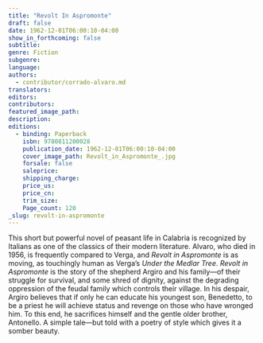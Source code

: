 ```yaml
---
title: "Revolt In Aspromonte"
draft: false
date: 1962-12-01T06:00:10-04:00
show_in_forthcoming: false
subtitle:
genre: Fiction
subgenre:
language:
authors:
  - contributor/corrado-alvaro.md
translators:
editors:
contributors:
featured_image_path:
description:
editions:
  - binding: Paperback
    isbn: 9780811200028
    publication_date: 1962-12-01T06:00:10-04:00
    cover_image_path: Revolt_in_Aspromonte_.jpg
    forsale: false
    saleprice:
    shipping_charge:
    price_us:
    price_cn:
    trim_size:
    Page_count: 120
_slug: revolt-in-aspromonte
---
```


This short but powerful novel of peasant life in Calabria is recognized by Italians as one of the classics of their modern literature. Alvaro, who died in 1956, is frequently compared to Verga, and _Revolt in Aspromonte_ is as moving, as touchingly human as Verga’s _Under the Medlar Tree_. _Revolt in Aspromonte_ is the story of the shepherd Argiro and his family––of their struggle for survival, and some shred of dignity, against the degrading oppression of the feudal family which controls their village. In his despair, Argiro believes that if only he can educate his youngest son, Benedetto, to be a priest he will achieve status and revenge on those who have wronged him. To this end, he sacrifices himself and the gentle older brother, Antonello. A simple tale––but told with a poetry of style which gives it a somber beauty.

